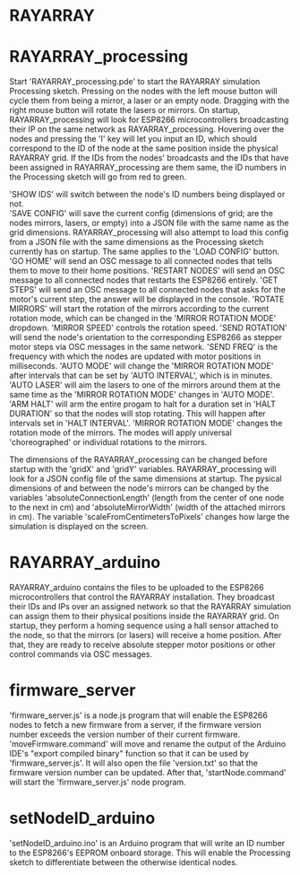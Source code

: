 # RAYARRAY

# RAYARRAY_processing

Start 'RAYARRAY_processing.pde' to start the RAYARRAY simulation Processing sketch. Pressing on the nodes with the left mouse button will cycle them from being a mirror, a laser or an empty node. Dragging with the right mouse button will rotate the lasers or mirrors.
On startup, RAYARRAY_processing will look for ESP8266 microcontrollers broadcasting their IP on the same network as RAYARRAY_processing. 
Hovering over the nodes and pressing the 'I' key will let you input an ID, which should correspond to the ID of the node at the same position inside the physical RAYARRAY grid.
If the IDs from the nodes' broadcasts and the IDs that have been assigned in RAYARRAY_processing are them same, the ID numbers in the Processing sketch will go from red to green.

'SHOW IDS' will switch between the node's ID numbers being displayed or not. <br>
'SAVE CONFIG' will save the current config (dimensions of grid; are the nodes mirrors, lasers, or empty) into a JSON file with the same name as the grid dimensions. RAYARRAY_processing will also attempt to load this config from a JSON file with the same dimensions as the Processing sketch currently has on startup. The same applies to the 'LOAD CONFIG' button.
'GO HOME' will send an OSC message to all connected nodes that tells them to move to their home positions.
'RESTART NODES' will send an OSC message to all connected nodes that restarts the ESP8266 entirely.
'GET STEPS' will send an OSC message to all connected nodes that asks for the motor's current step, the answer will be displayed in the console.
'ROTATE MIRRORS' will start the rotation of the mirrors according to the current rotation mode, which can be changed in the 'MIRROR ROTATION MODE' dropdown. 
'MIRROR SPEED' controls the rotation speed.
'SEND ROTATION' will send the node's orientation to the corresponding ESP8266 as stepper motor steps via OSC messages in the same network.
'SEND FREQ' is the frequency with which the nodes are updated with motor positions in milliseconds.
'AUTO MODE' will change the 'MIRROR ROTATION MODE' after intervals that can be set by 'AUTO INTERVAL', which is in minutes.
'AUTO LASER' will aim the lasers to one of the mirrors around them at the same time as the 'MIRROR ROTATION MODE' changes in 'AUTO MODE'.
'ARM HALT' will arm the entire progam to halt for a duration set in 'HALT DURATION' so that the nodes will stop rotating. This will happen after intervals set in 'HALT INTERVAL'.
'MIRROR ROTATION MODE' changes the rotation mode of the mirrors. The modes will apply universal 'choreographed' or individual rotations to the mirrors.

The dimensions of the RAYARRAY_processing can be changed before startup with the 'gridX' and 'gridY' variables. RAYARRAY_processing will look for a JSON config file of the same dimensions at startup.
The pysical dimensions of and between the node's mirrors can be changed by the variables 'absoluteConnectionLength' (length from the center of one node to the next in cm) and 'absoluteMirrorWidth' (width of the attached mirrors in cm).
The variable 'scaleFromCentimetersToPixels' changes how large the simulation is displayed on the screen.


# RAYARRAY_arduino

RAYARRAY_arduino contains the files to be uploaded to the ESP8266 microcontrollers that control the RAYARRAY installation. They broadcast their IDs and IPs over an assigned network so that the RAYARRAY simulation can assign them to their physical positions inside the RAYARRAY grid. 
On startup, they perform a homing sequence using a hall sensor attached to the node, so that the mirrors (or lasers) will receive a home position. After that, they are ready to receive absolute stepper motor positions or other control commands via OSC messages.


# firmware_server

'firmware_server.js' is a node.js program that will enable the ESP8266 nodes to fetch a new firmware from a server, if the firmware version number exceeds the version number of their current firmware.
'moveFirmware.command' will move and rename the output of the Arduino IDE's "export compiled binary" function so that it can be used by 'firmware_server.js'. It will also open the file 'version.txt' so that the firmware version number can be updated.
After that, 'startNode.command' will start the 'firmware_server.js' node program.


# setNodeID_arduino

'setNodeID_arduino.ino' is an Arduino program that will write an ID number to the ESP8266's EEPROM onboard storage. This will enable the Processing sketch to differentiate between the otherwise identical nodes.
